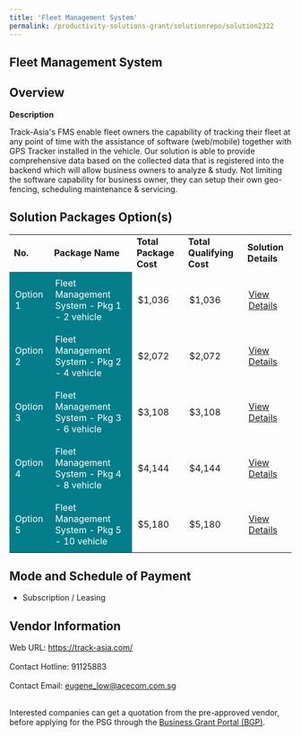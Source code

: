 ```yaml
---
title: 'Fleet Management System'
permalink: /productivity-solutions-grant/solutionrepo/solution2322
---
```


## Fleet Management System

## Overview

**Description**

Track-Asia's FMS enable fleet owners the capability of tracking their fleet at any point of time with the assistance of software (web/mobile) together with GPS Tracker installed in the vehicle. Our solution is able to provide comprehensive data based on the collected data that is registered into the backend which will allow business owners to analyze & study. Not limiting the software capability for business owner, they can setup their own geo-fencing, scheduling maintenance & servicing.

## Solution Packages Option(s)

<table>
<tr>
<td><b>No.</b></td>
<td><b>Package Name</b></td>
<td><b>Total Package Cost</b></td>
<td><b>Total Qualifying Cost</b></td>
<td><b>Solution Details</b></td>
</tr>
<tr>
<td style='padding: 10px; background-color: #037E8A; color: #FFFFFF;'>Option 1</td>
<td style='padding: 10px; background-color: #037E8A; color: #FFFFFF;'>Fleet Management System - Pkg 1 - 2 vehicle</td>
<td style='padding: 10px;'>$1,036</td>
<td style='padding: 10px;'>$1,036</td>
<td style='padding: 10px;'><a href='https://www.gobusiness.gov.sg/images/psg/Acecom20200635_Desensitised_Annex_3_Part_1.pdf' target='_blank'>View Details</a></td>
</tr>
<tr>
<td style='padding: 10px; background-color: #037E8A; color: #FFFFFF;'>Option 2</td>
<td style='padding: 10px; background-color: #037E8A; color: #FFFFFF;'>Fleet Management System - Pkg 2 - 4 vehicle</td>
<td style='padding: 10px;'>$2,072</td>
<td style='padding: 10px;'>$2,072</td>
<td style='padding: 10px;'><a href='https://www.gobusiness.gov.sg/images/psg/Acecom20200635_Desensitised_Annex_3_Part_2.pdf' target='_blank'>View Details</a></td>
</tr>
<tr>
<td style='padding: 10px; background-color: #037E8A; color: #FFFFFF;'>Option 3</td>
<td style='padding: 10px; background-color: #037E8A; color: #FFFFFF;'>Fleet Management System - Pkg 3 - 6 vehicle</td>
<td style='padding: 10px;'>$3,108</td>
<td style='padding: 10px;'>$3,108</td>
<td style='padding: 10px;'><a href='https://www.gobusiness.gov.sg/images/psg/Acecom20200635_Desensitised_Annex_3_Part_3.pdf' target='_blank'>View Details</a></td>
</tr>
<tr>
<td style='padding: 10px; background-color: #037E8A; color: #FFFFFF;'>Option 4</td>
<td style='padding: 10px; background-color: #037E8A; color: #FFFFFF;'>Fleet Management System - Pkg 4 - 8 vehicle</td>
<td style='padding: 10px;'>$4,144</td>
<td style='padding: 10px;'>$4,144</td>
<td style='padding: 10px;'><a href='https://www.gobusiness.gov.sg/images/psg/Acecom20200635_Desensitised_Annex_3_Part_4.pdf' target='_blank'>View Details</a></td>
</tr>
<tr>
<td style='padding: 10px; background-color: #037E8A; color: #FFFFFF;'>Option 5</td>
<td style='padding: 10px; background-color: #037E8A; color: #FFFFFF;'>Fleet Management System - Pkg 5 - 10 vehicle</td>
<td style='padding: 10px;'>$5,180</td>
<td style='padding: 10px;'>$5,180</td>
<td style='padding: 10px;'><a href='https://www.gobusiness.gov.sg/images/psg/Acecom20200635_Desensitised_Annex_3_Part_5.pdf' target='_blank'>View Details</a></td>
</tr>
</table>

## Mode and Schedule of Payment

 - Subscription / Leasing

## Vendor Information

 Web URL: https://track-asia.com/ <br><br>Contact Hotline: 91125883 <br><br>Contact Email: eugene_low@acecom.com.sg <br><br>

Interested companies can get a quotation from the pre-approved vendor, before applying for the PSG through the <a href='https://www.businessgrants.gov.sg/' target='_blank' rel='noopener'>Business Grant Portal (BGP)</a>.

<script src="/jquery/resize-tables.js"></script>
